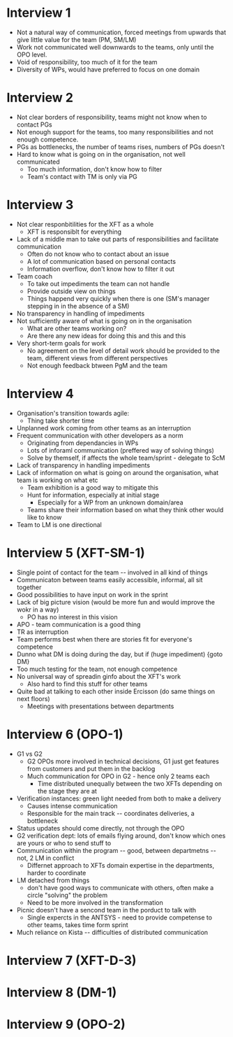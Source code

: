 # Interview 1

- Not a natural way of communication, forced meetings from upwards that give little value for the team (PM, SM/LM)
- Work not communicated well downwards to the teams, only until the OPO level.
- Void of responsibility, too much of it for the team
- Diversity of WPs, would have preferred to focus on one domain

# Interview 2

- Not clear borders of responsibility, teams might not know when to contact PGs
- Not enough support for the teams, too many responsibilities and not enough competence.
- PGs as bottlenecks, the number of teams rises, numbers of PGs doesn't
- Hard to know what is going on in the organisation, not well communicated
  - Too much information, don't know how to filter
  - Team's contact with TM is only via PG


# Interview 3
 
- Not clear responbitilities for the XFT as a whole
  - XFT is responsiblt for everything
- Lack of a middle man to take out parts of responsibilities and facilitate communication
  - Often do not know who to contact about an issue
  - A lot of communication based on personal contacts
  - Information overflow, don't know how to filter it out
- Team coach
  - To take out impediments the team can not handle
  - Provide outside view on things
  - Things happend very quickly when there is one (SM's manager stepping in in the absence of a SM)
- No transparency in handling of impediments
- Not sufficiently aware of what is going on in the organisation
  - What are other teams working on?
  - Are there any new ideas for doing this and this and this
- Very short-term goals for work
  - No agreement on the level of detail work should be provided to the team, different views from different perspectives
  - Not enough feedback btween PgM and the team
 

# Interview 4

- Organisation's transition towards agile:
  - Thing take shorter time
- Unplanned work coming from other teams as an interruption
- Frequent communication with other developers as a norm
  - Originating from dependancies in WPs
  - Lots of inforaml communication (preffered way of solving things)
  - Solve by themself, if affects the whole team/sprint - delegate to ScM
- Lack of transparency in handling impediments
- Lack of information on what is going on around the organisation, what team is working on what etc
  - Team exhibition is a good way to mitigate this
  - Hunt for information, especially at initial stage
    - Especially for a WP from an unknown domain/area
  - Teams share their information based on what they think other would like to know
- Team to LM is one directional

# Interview 5 (XFT-SM-1)

- Single point of contact for the team -- involved in all kind of things
- Communicaton between teams easily accessible, informal, all sit together
- Good possibilities to have input on work in the sprint
- Lack of big picture vision (would be more fun and would improve the wokr in a way)
  - PO has no interest in this vision
- APO - team communication is a good thing
- TR as interruption
- Team performs best when there are stories fit for everyone's competence
- Dunno what DM is doing during the day, but if (huge impediment) {goto DM}
- Too much testing for the team, not enough competence
- No universal way of spreadin ginfo about the XFT's work
  - Also hard to find this stuff for other teams
- Quite bad at talking to each other inside Ercisson (do same things on next floors)
  - Meetings with presentations between departments


# Interview 6 (OPO-1)

- G1 vs G2
  - G2 OPOs more involved in technical decisions, G1 just get features from customers and put them in the backlog
  - Much communication for OPO in G2 - hence only 2 teams each
    - Time distributed unequally between the two XFTs depending on the stage they are at
- Verification instances: green light needed from both to make a delivery
  - Causes intense communication
  - Responsible for the main track -- coordinates deliveries, a bottleneck
- Status updates should come directly, not through the OPO
- G2 verification dept: lots of emails flying around, don't know which ones are yours or who to send stuff to
- Communication within the program -- good, between departmetns -- not, 2 LM in conflict
  - Differnet approach to XFTs domain expertise in the departments, harder to coordinate
- LM detached from things
  - don't have good ways to communicate with others, often make a circle "solving" the problem
  - Need to be more involved in the transformation
- Picnic doesn't have a sencond team in the porduct to talk with
  - Single expercts in the ANTSYS - need to provide competense to other teams, takes time form sprint
- Much reliance on Kista -- difficulties of distributed communication

# Interview 7 (XFT-D-3)

# Interview 8 (DM-1)

# Interview 9 (OPO-2)
